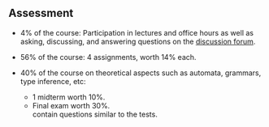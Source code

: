 ## Assessment

- 4% of the course: Participation in lectures and office hours as well as asking, discussing, and answering questions on the [discussion forum](https://groups.google.com/g/chapman-compiler-construction-2021).

- 56% of the course: 4 assignments, worth 14% each. 

- 40% of the course on theoretical aspects such as automata, grammars, type inference, etc: 
  - 1 midterm worth 10%. 
  - Final exam worth 30%.  
contain questions similar to the tests. 
